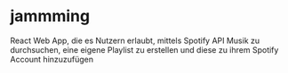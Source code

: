 # jammming
React Web App, die es Nutzern erlaubt, mittels Spotify API Musik zu durchsuchen, eine eigene Playlist zu erstellen und diese zu ihrem Spotify Account hinzuzufügen
